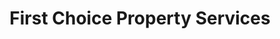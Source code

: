 ---
title: "First Choice Property Services"
url: /coleshill/first-choice-property-services/
shop: Immobilien
---